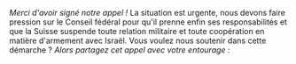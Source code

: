 *Merci d'avoir signé notre appel !* La situation est urgente, nous devons faire pression sur le Conseil fédéral pour qu'il prenne enfin ses responsabilités et que la Suisse suspende toute relation militaire et toute coopération en matière d'armement avec Israël. Vous voulez nous soutenir dans cette démarche ? *Alors partagez cet appel avec votre entourage :*
